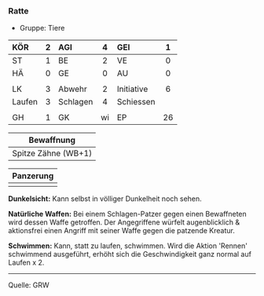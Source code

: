 ### Ratte

- Gruppe: Tiere

| KÖR    |  2  | AGI      |  4  | GEI        |  1  |
| :----- | :-: | :------- | :-: | :--------- | :-: |
| ST     |  1  | BE       |  2  | VE         |  0  |
| HÄ     |  0  | GE       |  0  | AU         |  0  |
|        |     |          |     |            |     |
| LK     |  3  | Abwehr   |  2  | Initiative |  6  |
| Laufen |  3  | Schlagen |  4  | Schiessen  |     |
|        |     |          |     |            |     |
| GH     |  1  | GK       | wi  | EP         | 26  |

|     Bewaffnung      |
| :-----------------: |
| Spitze Zähne (WB+1) |

| Panzerung |
| :-------: |
|           |

**Dunkelsicht:** Kann selbst in völliger Dunkelheit noch sehen.

**Natürliche Waffen:** Bei einem Schlagen-Patzer gegen einen Bewaffneten wird dessen Waffe getroffen. Der Angegriffene würfelt augenblicklich & aktionsfrei einen Angriff mit seiner Waffe gegen die patzende Kreatur.

**Schwimmen:** Kann, statt zu laufen, schwimmen. Wird die Aktion 'Rennen' schwimmend ausgeführt, erhöht sich die Geschwindigkeit ganz normal auf Laufen x 2.

---

Quelle: GRW
